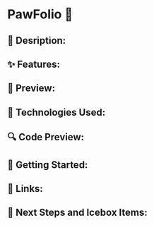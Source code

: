 #  PawFolio 🐾

## 🫧 Desription:


## ✨ Features:


## 🫧 Preview:


## 📌 Technologies Used:


## 🔍 Code Preview:


## 💫 Getting Started:



## 🔗 Links:
<!-- - [Link to Wire Frame]
- [Link to ERD] -->

## 🧊 Next Steps and Icebox Items:
